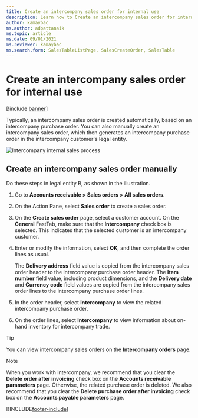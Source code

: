 ```yaml
---
title: Create an intercompany sales order for internal use
description: Learn how to Create an intercompany sales order for internal use, including an outline and step-by-step process for manually creating intercompany sales orders.
author: kamaybac
ms.author: adpattanaik
ms.topic: article
ms.date: 09/01/2021
ms.reviewer: kamaybac
ms.search.form: SalesTableListPage, SalesCreateOrder, SalesTable
---
```


# Create an intercompany sales order for internal use

[!include [banner](../../includes/banner.md)]

Typically, an intercompany sales order is created automatically, based on an intercompany purchase order. You can also manually create an intercompany sales order, which then generates an intercompany purchase order in the intercompany customer's legal entity.

![Intercompany internal sales process](media/intercompanyinternalsalesprocess.png)

## Create an intercompany sales order manually

Do these steps in legal entity B, as shown in the illustration.

1. Go to **Accounts receivable \> Sales orders \> All sales orders**.
1. On the Action Pane, select **Sales order** to create a sales order.
1. On the **Create sales order** page, select a customer account. On the **General** FastTab, make sure that the **Intercompany** check box is selected. This indicates that the selected customer is an intercompany customer.
1. Enter or modify the information, select **OK**, and then complete the order lines as usual.

    The **Delivery address** field value is copied from the intercompany sales order header to the intercompany purchase order header. The **Item number** field value, including product dimensions, and the **Delivery date** and **Currency code** field values are copied from the intercompany sales order lines to the intercompany purchase order lines.

1. In the order header, select **Intercompany** to view the related intercompany purchase order.
1. On the order lines, select **Intercompany** to view information about on-hand inventory for intercompany trade.

> [!TIP]
> You can view intercompany sales orders on the **Intercompany orders** page.

> [!NOTE]
> When you work with intercompany, we recommend that you clear the **Delete order after invoicing** check box on the **Accounts receivable parameters** page. Otherwise, the related purchase order is deleted. We also recommend that you clear the **Delete purchase order after invoicing** check box on the **Accounts payable parameters** page.

[!INCLUDE[footer-include](../../includes/footer-banner.md)]
